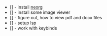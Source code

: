 - [] - install [neorg](https://github.com/nvim-neorg/neorg/)
- [] - install some image viewer 
- [] - figure out, how to view pdf and docx files 
- [] - setup lsp
- [] - work with keybinds
